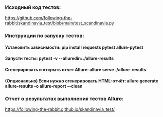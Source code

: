 ### Исходный код тестов: 
https://github.com/following-the-rabbit/skandinavia_test/blob/main/test_scandinavia.py

### Инструкции по запуску тестов:
#### Установить зависимости: pip install requests pytest allure-pytest
#### Запусти тесты: pytest -v --alluredir=./allure-results
#### Сгенерировать и открыть отчет Allure: allure serve ./allure-results
#### (Опционально) Если нужно сгенерировать HTML-отчёт: allure generate allure-results -o allure-report --clean

### Отчет о результатах выполнения тестов Allure: 
https://following-the-rabbit.github.io/skandinavia_test/
